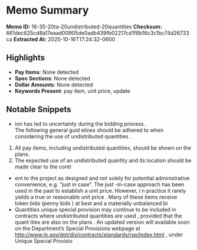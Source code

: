 # Memo Summary

**Memo ID:** 16-35-20ta-20undistributed-20quantities
**Checksum:** 661dec625cd8a17eaad00905de0adb439fb02217cd1f8b16c3c1bc74d26733ca
**Extracted At:** 2025-10-16T17:24:32-0600

## Highlights
- **Pay Items**: None detected
- **Spec Sections**: None detected
- **Dollar Amounts**: None detected
- **Keywords Present**: pay item, unit price, update

## Notable Snippets
- ion has led to uncertainty during the bidding process.   
 The following  general guid elines should be adhered to when considering the use of 
undistributed quantities . 
 1. All pay items, including undistributed quantities, should be shown on the plans.  
2. The expected use of an  undistributed quantity and its location should be made clear 
to the contr
- ent to the project as designed and not solely 
for potential administrative convenience, e.g. “just in case”.  The just -in-case 
approach has been used in the past to establish a unit price.  However, i n practice it 
rarely yields a true or reasonable unit price .  Many of these items receive token bids 
(penny bids ) at best and a materially unbalanced bi
- Quantities unique special provision may continue to be included in 
contracts where undistributed quantities are used , provided that the quant ities are also on 
the plans .  An updated version will available soon on the Department’s Special Provisions 
webpage at http://www.in.gov/dot/div/contracts/standards/rsp/index.html , under Unique 
Special Provisio